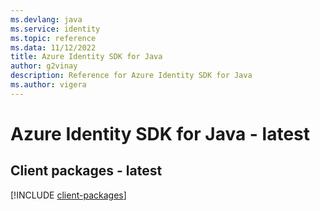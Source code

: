 ```yaml
---
ms.devlang: java
ms.service: identity
ms.topic: reference
ms.data: 11/12/2022
title: Azure Identity SDK for Java
author: g2vinay
description: Reference for Azure Identity SDK for Java
ms.author: vigera
---
```

# Azure Identity SDK for Java - latest

## Client packages - latest
[!INCLUDE [client-packages](identity-client-index.md)]